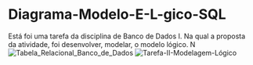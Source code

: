 # Diagrama-Modelo-E-L-gico-SQL
Está foi uma tarefa da disciplina de Banco de Dados I. Na qual a proposta da atividade, foi desenvolver, modelar, o modelo lógico. N
![Tabela_Relacional_Banco_de_Dados](https://github.com/user-attachments/assets/bf7471bd-6ccd-46dd-9d93-5e9466f70898)
![Tarefa-II-Modelagem-Lógico](https://github.com/user-attachments/assets/66381b9f-1660-4b60-9aab-424fed2539b3)
